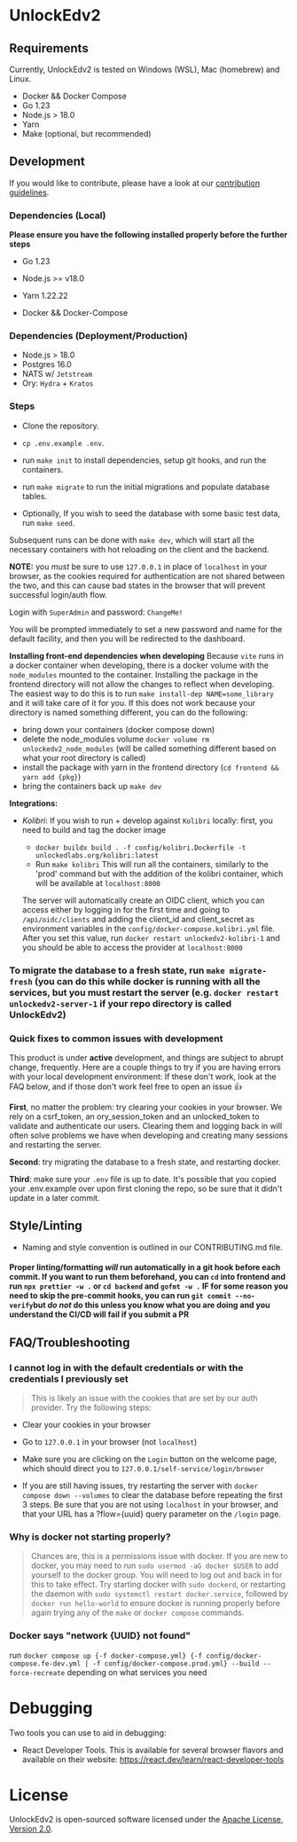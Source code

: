 # UnlockEdv2

## Requirements

Currently, UnlockEdv2 is tested on Windows (WSL), Mac (homebrew) and Linux.

- Docker && Docker Compose
- Go 1.23
- Node.js > 18.0
- Yarn
- Make (optional, but recommended)

## Development

If you would like to contribute, please have a look at our [contribution guidelines](CONTRIBUTING.md).

### Dependencies (Local)

**Please ensure you have the following installed properly before the further steps**

- Go 1.23

- Node.js >= v18.0

- Yarn 1.22.22

- Docker && Docker-Compose

### Dependencies (Deployment/Production)

- Node.js > 18.0
- Postgres 16.0
- NATS w/ `Jetstream`
- Ory: `Hydra` + `Kratos`

### Steps

- Clone the repository.

- `cp .env.example .env`.

- run `make init` to install dependencies, setup git hooks, and run the containers.

- run `make migrate` to run the initial migrations and populate database tables.

- Optionally, If you wish to seed the database with some basic test data, run `make seed`.


Subsequent runs can be done with `make dev`, which will start all the necessary containers
with hot reloading on the client and the backend.


**NOTE:** you _must_ be sure to use `127.0.0.1` in place of `localhost` in your browser, as the cookies required for authentication are not shared between the two,
and this can cause bad states in the browser that will prevent successful login/auth flow.

Login with `SuperAdmin` and password: `ChangeMe!`

You will be prompted immediately to set a new password and name for the default facility, and then you
will be redirected to the dashboard.


**Installing front-end dependencies when developing**
Because `vite` runs in a docker container when developing, there is a docker volume with the `node_modules` mounted to the container. Installing the package in the frontend directory will not allow the changes to reflect when developing. The easiest way to do this is to run `make install-dep NAME=some_library` and it will take care of it for you.
If this does not work because your directory is named something different, you can do the following:

- bring down your containers (docker compose down)
- delete the node_modules volume `docker volume rm unlockedv2_node_modules` (will be called something different based on what your root directory is called)
- install the package with yarn in the frontend directory (`cd frontend && yarn add {pkg}`)
- bring the containers back up `make dev`

**Integrations:**

- _Kolibri_:
  If you wish to run + develop against `Kolibri` locally:
  first, you need to build and tag the docker image

  - `docker buildx build . -f config/kolibri.Dockerfile -t unlockedlabs.org/kolibri:latest`
  - Run `make kolibri`
    This will run all the containers, similarly to the 'prod' command but with the addition of the kolibri container,
    which will be available at `localhost:8000`

  The server will automatically create an OIDC client, which you can access either by logging in for the first
  time and going to `/api/oidc/clients` and adding the client_id and client_secret as environment variables in
  the `config/docker-compose.kolibri.yml` file. After you set this value, run `docker restart unlockedv2-kolibri-1`
  and you should be able to access the provider at `localhost:8000`

### To migrate the database to a fresh state, run `make migrate-fresh` (you can do this while docker is running with all the services, but you must restart the server (e.g. `docker restart unlockedv2-server-1` if your repo directory is called UnlockEdv2)



### **Quick fixes to common issues with development**

This product is under **active** development, and things are subject to abrupt change, frequently.
Here are a couple things to try if you are having errors with your local development environment:
If these don't work, look at the FAQ below, and if those don't work feel free to open an issue 👍

**First**, no matter the problem: try clearing your cookies in your browser. We rely on a csrf_token, an ory_session_token and an unlocked_token
to validate and authenticate our users. Clearing them and logging back in will often solve problems we have when developing
and creating many sessions and restarting the server.

**Second**: try migrating the database to a fresh state, and restarting docker.

**Third**: make sure your `.env` file is up to date. It's possible that you copied your .env.example over upon first cloning the repo,
so be sure that it didn't update in a later commit.

## Style/Linting

- Naming and style convention is outlined in our CONTRIBUTING.md file.

#### Proper linting/formatting _will_ run automatically in a git hook before each commit. If you want to run them beforehand, you can `cd` into frontend and run `npx prettier -w .` or `cd backend` and `gofmt -w .` IF for some reason you need to skip the pre-commit hooks, you can run `git commit --no-verify`but _do not_ do this unless you know what you are doing and you understand the CI/CD will fail if you submit a PR

## FAQ/Troubleshooting

### I cannot log in with the default credentials or with the credentials I previously set

> This is likely an issue with the cookies that are set by our auth provider. Try the following steps:

- Clear your cookies in your browser
- Go to `127.0.0.1` in your browser (not `localhost`)
- Make sure you are clicking on the `Login` button on the welcome page, which should direct you to `127.0.0.1/self-service/login/browser`

- If you are still having issues, try restarting the server with `docker compose down --volumes` to clear the database
  before repeating the first 3 steps. Be sure that you are not using `localhost` in your browser,
  and that your URL has a ?flow={uuid} query parameter on the `/login` page.

### Why is docker not starting properly?

> Chances are, this is a permissions issue with docker. If you are new to docker, you may need to run `sudo usermod -aG docker $USER`
> to add yourself to the docker group. You will need to log out and back in for this to take effect.
> Try starting docker with `sudo dockerd`, or restarting the daemon with `sudo systemctl restart docker.service`, followed by `docker run hello-world`
> to ensure docker is running properly before again trying any of the `make` or `docker compose` commands.

### Docker says "network {UUID} not found"

run `docker compose up {-f docker-compose.yml} {-f config/docker-compose.fe-dev.yml | -f config/docker-compose.prod.yml} --build --force-recreate` depending on what services you need

# Debugging

Two tools you can use to aid in debugging:

- React Developer Tools. This is available for several browser flavors and available on their website: <https://react.dev/learn/react-developer-tools>

# License

UnlockEdv2 is open-sourced software licensed under the [Apache License, Version 2.0](https://opensource.org/license/apache-2-0/).
